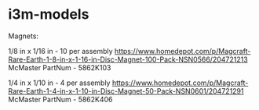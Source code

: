 # i3m-models

Magnets:

1/8 in x 1/16 in - 10 per assembly
https://www.homedepot.com/p/Magcraft-Rare-Earth-1-8-in-x-1-16-in-Disc-Magnet-100-Pack-NSN0566/204721213
McMaster PartNum - 	5862K103

1/4 in x 1/10 in - 4 per assembly
https://www.homedepot.com/p/Magcraft-Rare-Earth-1-4-in-x-1-10-in-Disc-Magnet-50-Pack-NSN0601/204721291
McMaster PartNum - 	5862K406
